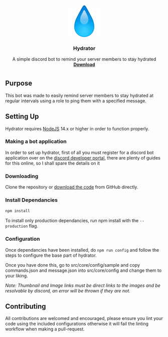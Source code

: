 <br />
<p align="center">
<img src='assets/img/header.png' width="20%" height="20%">
  <h3 align="center">Hydrator</h3>
  <p align="center">
    A simple discord bot to remind your server members to stay hydrated
    <br />
    <a href="https://github.com/AngelNull/discord-hydrator-djs/archive/refs/heads/main.zip"><strong>Download</strong></a>
  </p>
</p>

# 

## Purpose
This bot was made to easily remind server members to stay hydrated at regular intervals using a role to ping them with a specified message.

## Setting Up

Hydrator requires [NodeJS](https://nodejs.org/) 14.x or higher in order to function properly.

### Making a bot application

In order to set up hydrator, first of all you must register for a discord bot application over on the [discord developer portal](https://discord.com/developers/applications), there are plenty of guides for this online, so I shall spare the details on it

### Downloading

Clone the repository or [download the code](https://github.com/AngelNull/discord-hydrator-djs/archive/refs/heads/main.zip) from GitHub directly.

### Install Dependancies
```bash
npm install
```
To install only production dependancies, run npm install with the ``--production`` flag.

### Configuration

Once dependancies have been installed, do `npm run config` and follow the steps to configure the base part of hydrator. 

Once you have done this, go to src/core/config/sample and copy commands.json and message.json into src/core/config and change them to your liking. 

*Note: Thumbnail and Image links must be direct links to the images and be resolvable by discord, an error will be thrown if they are not.*

## Contributing
All contributions are welcomed and encouraged, please ensure you lint your code using the included configurations otherwise it will fail the linting workflow when making a pull-request.